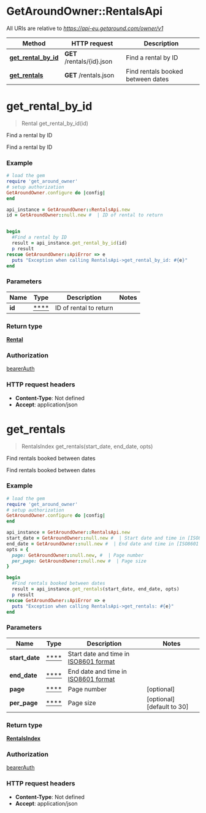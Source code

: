 # GetAroundOwner::RentalsApi

All URIs are relative to *https://api-eu.getaround.com/owner/v1*

| Method                                                 | HTTP request               | Description                       |
| ------------------------------------------------------ | -------------------------- | --------------------------------- |
| [**get_rental_by_id**](RentalsApi.md#get_rental_by_id) | **GET** /rentals/{id}.json | Find a rental by ID               |
| [**get_rentals**](RentalsApi.md#get_rentals)           | **GET** /rentals.json      | Find rentals booked between dates |

# **get_rental_by_id**

> Rental get_rental_by_id(id)

Find a rental by ID

Find a rental by ID

### Example

```ruby
# load the gem
require 'get_around_owner'
# setup authorization
GetAroundOwner.configure do |config|
end

api_instance = GetAroundOwner::RentalsApi.new
id = GetAroundOwner::null.new #  | ID of rental to return


begin
  #Find a rental by ID
  result = api_instance.get_rental_by_id(id)
  p result
rescue GetAroundOwner::ApiError => e
  puts "Exception when calling RentalsApi->get_rental_by_id: #{e}"
end
```

### Parameters

| Name   | Type            | Description            | Notes |
| ------ | --------------- | ---------------------- | ----- |
| **id** | [\*\*\*\*](.md) | ID of rental to return |

### Return type

[**Rental**](Rental.md)

### Authorization

[bearerAuth](../README.md#bearerAuth)

### HTTP request headers

- **Content-Type**: Not defined
- **Accept**: application/json

# **get_rentals**

> RentalsIndex get_rentals(start_date, end_date, opts)

Find rentals booked between dates

Find rentals booked between dates

### Example

```ruby
# load the gem
require 'get_around_owner'
# setup authorization
GetAroundOwner.configure do |config|
end

api_instance = GetAroundOwner::RentalsApi.new
start_date = GetAroundOwner::null.new #  | Start date and time in [ISO8601 format](https://www.iso.org/iso-8601-date-and-time-format.html)
end_date = GetAroundOwner::null.new #  | End date and time in [ISO8601 format](https://www.iso.org/iso-8601-date-and-time-format.html)
opts = {
  page: GetAroundOwner::null.new, #  | Page number
  per_page: GetAroundOwner::null.new #  | Page size
}

begin
  #Find rentals booked between dates
  result = api_instance.get_rentals(start_date, end_date, opts)
  p result
rescue GetAroundOwner::ApiError => e
  puts "Exception when calling RentalsApi->get_rentals: #{e}"
end
```

### Parameters

| Name           | Type            | Description                                                                                     | Notes                      |
| -------------- | --------------- | ----------------------------------------------------------------------------------------------- | -------------------------- |
| **start_date** | [\*\*\*\*](.md) | Start date and time in [ISO8601 format](https://www.iso.org/iso-8601-date-and-time-format.html) |
| **end_date**   | [\*\*\*\*](.md) | End date and time in [ISO8601 format](https://www.iso.org/iso-8601-date-and-time-format.html)   |
| **page**       | [\*\*\*\*](.md) | Page number                                                                                     | [optional]                 |
| **per_page**   | [\*\*\*\*](.md) | Page size                                                                                       | [optional] [default to 30] |

### Return type

[**RentalsIndex**](RentalsIndex.md)

### Authorization

[bearerAuth](../README.md#bearerAuth)

### HTTP request headers

- **Content-Type**: Not defined
- **Accept**: application/json
